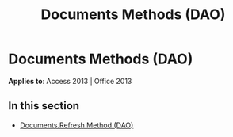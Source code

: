 ﻿---
title: Documents Methods (DAO)
TOCTitle: Methods
ms:assetid: f14bb7b0-f8c5-49cb-ae06-b7c721d62673
ms:mtpsurl: https://msdn.microsoft.com/en-us/library/Dn180031(v=office.15)
ms:contentKeyID: 52074981
ms.date: 09/18/2015
mtps_version: v=office.15
---

# Documents Methods (DAO)


**Applies to**: Access 2013 | Office 2013

## In this section

  - [Documents.Refresh Method (DAO)](documents-refresh-method-dao.md)

